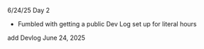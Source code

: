 6/24/25 Day 2

- Fumbled with getting a public Dev Log set up for literal hours

add Devlog June 24, 2025
